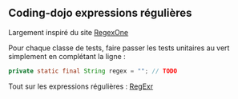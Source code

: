 ## Coding-dojo expressions régulières

Largement inspiré du site [RegexOne](https://regexone.com/lesson/introduction_abcs)

Pour chaque classe de tests, faire passer les tests unitaires au vert simplement en complétant la ligne :

```java
private static final String regex = ""; // TODO
```
Tout sur les expressions régulières : [RegExr](https://regexr.com/)